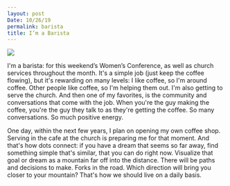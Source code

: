 ```yaml
---
layout: post
Date: 10/26/19
permalink: barista
title: I’m a Barista
---
```


![][image-1]

I'm a barista: for this weekend’s Women’s Conference, as well as church services throughout the month. It's a simple job (just keep the coffee flowing), but it's rewarding on many levels: I like coffee, so I'm around coffee. Other people like coffee, so I'm helping them out. I'm also getting to serve the church. And then one of my favorites, is the community and conversations that come with the job. When you're the guy making the coffee, you're the guy they talk to as they're getting the coffee. So many conversations. So much positive energy.

One day, within the next few years, I plan on opening my own coffee shop. Serving in the cafe at the church is preparing me for that moment. And that's how dots connect: if you have a dream that seems so far away, find something simple that's similar, that you can do right now. Visualize that goal or dream as a mountain far off into the distance. There will be paths and decisions to make. Forks in the road. Which direction will bring you closer to your mountain? That's how we should live on a daily basis.

[image-1]:	https://i.imgur.com/mhxY0qW.jpg